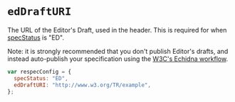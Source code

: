 # `edDraftURI`

The URL of the Editor's Draft, used in the header. This is required for when [specStatus](specStatus) is "ED".

Note: it is strongly recommended that you don't publish Editor's drafts, and instead auto-publish your specification using the [W3C's Echidna workflow](https://github.com/w3c/echidna).

```js "example": "Add Editor's Draft URL"
var respecConfig = {
  specStatus: "ED",
  edDraftURI: "http://www.w3.org/TR/example",
};
```
